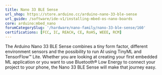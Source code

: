 ```yaml
---
title: Nano 33 BLE Sense
url_shop: https://store.arduino.cc/arduino-nano-33-ble-sense
url_guide: /software/ide-v1/installing-mbed-os-nano-boards
core: arduino:mbed_nano
forumCategorySlug: '/hardware/nano-family/nano-33-ble-sense/160'
certifications: [FCC, IC, REACH, CE, RoHS, WEEE, RCM]
---
```


The Arduino Nano 33 BLE Sense combines a tiny form factor, different environment sensors and the possibility to run AI using TinyML and TensorFlow™ Lite. Whether you are looking at creating your first embedded ML application or you want to use Bluetooth® Low Energy to connect your project to your phone, the Nano 33 BLE Sense will make that journey easy.